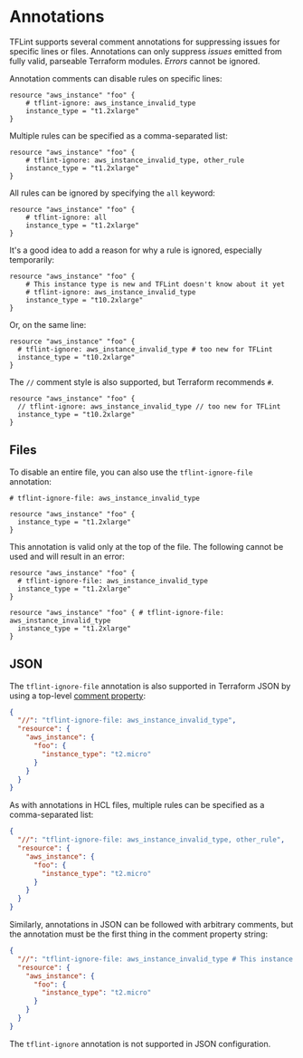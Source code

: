 # Annotations

TFLint supports several comment annotations for suppressing issues for specific lines or files. Annotations can only suppress _issues_ emitted from fully valid, parseable Terraform modules. _Errors_ cannot be ignored.

Annotation comments can disable rules on specific lines:

```hcl
resource "aws_instance" "foo" {
    # tflint-ignore: aws_instance_invalid_type
    instance_type = "t1.2xlarge"
}
```

Multiple rules can be specified as a comma-separated list:

```hcl
resource "aws_instance" "foo" {
    # tflint-ignore: aws_instance_invalid_type, other_rule
    instance_type = "t1.2xlarge"
}
```

All rules can be ignored by specifying the `all` keyword:

```hcl
resource "aws_instance" "foo" {
    # tflint-ignore: all
    instance_type = "t1.2xlarge"
}
```

It's a good idea to add a reason for why a rule is ignored, especially temporarily:

```hcl
resource "aws_instance" "foo" {
    # This instance type is new and TFLint doesn't know about it yet
    # tflint-ignore: aws_instance_invalid_type
    instance_type = "t10.2xlarge"
}
```

Or, on the same line:

```hcl
resource "aws_instance" "foo" {
  # tflint-ignore: aws_instance_invalid_type # too new for TFLint
  instance_type = "t10.2xlarge" 
}
```

The `//` comment style is also supported, but Terraform recommends `#`.

```hcl
resource "aws_instance" "foo" {
  // tflint-ignore: aws_instance_invalid_type // too new for TFLint
  instance_type = "t10.2xlarge" 
}
```

## Files

To disable an entire file, you can also use the `tflint-ignore-file` annotation:

```hcl
# tflint-ignore-file: aws_instance_invalid_type

resource "aws_instance" "foo" {
  instance_type = "t1.2xlarge"
}
```

This annotation is valid only at the top of the file. The following cannot be used and will result in an error:

```hcl
resource "aws_instance" "foo" {
  # tflint-ignore-file: aws_instance_invalid_type
  instance_type = "t1.2xlarge"
}
```

```hcl
resource "aws_instance" "foo" { # tflint-ignore-file: aws_instance_invalid_type
  instance_type = "t1.2xlarge"
}
```

## JSON

The `tflint-ignore-file` annotation is also supported in Terraform JSON by using a top-level [comment property](https://developer.hashicorp.com/terraform/language/syntax/json#comment-properties):

```json
{
  "//": "tflint-ignore-file: aws_instance_invalid_type",
  "resource": {
    "aws_instance": {
      "foo": {
        "instance_type": "t2.micro"
      }
    }
  }
}
```

As with annotations in HCL files, multiple rules can be specified as a
comma-separated list:

```json
{
  "//": "tflint-ignore-file: aws_instance_invalid_type, other_rule",
  "resource": {
    "aws_instance": {
      "foo": {
        "instance_type": "t2.micro"
      }
    }
  }
}
```

Similarly, annotations in JSON can be followed with arbitrary comments, but the annotation must be the first thing in the comment property string:

```json
{
  "//": "tflint-ignore-file: aws_instance_invalid_type # This instance type is new and TFLint doesn't know about it yet",
  "resource": {
    "aws_instance": {
      "foo": {
        "instance_type": "t2.micro"
      }
    }
  }
}
```

The `tflint-ignore` annotation is not supported in JSON configuration.
